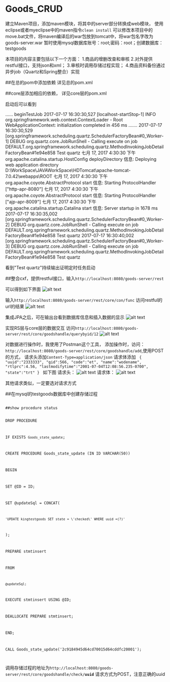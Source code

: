 # Goods_CRUD

建立Maven项目，添加maven模块，将其中的server部分转换成web模块，
使用eclipse或者myeclipse中的maven指令<code>clean install</code>
可以修改本项目中的move.bat文件，将maven编译后的war包放到tomcat中，将war包名字改为goods-server.war
暂时使用mysql数据库账号：root;密码：root；创建数据库：testgoods

本项目的内容主要包括以下一个方面：
1.商品的增删改查和审核
2.对外提供restful接口，支持json和xml；
3.审核时调用存储过程实现；
4.商品资料备份通过异步job（Quartz和Spring整合）实现


##在总的pom中添加依赖
详见总的pom.xml


##core层添加相应的依赖，
详见core层的pom.xml


启动后可以看到

......
beginTestJob
2017-07-17 16:30:30,527 [localhost-startStop-1] INFO org.springframework.web.context.ContextLoader - Root WebApplicationContext: initialization completed in 456 ms
.......
2017-07-17 16:30:30,529 [org.springframework.scheduling.quartz.SchedulerFactoryBean#0_Worker-1] DEBUG org.quartz.core.JobRunShell - Calling execute on job DEFAULT.org.springframework.scheduling.quartz.MethodInvokingJobDetailFactoryBean#1e94e858
Test quartz
七月 17, 2017 4:30:30 下午 org.apache.catalina.startup.HostConfig deployDirectory
信息: Deploying web application directory D:\WorkSpace\JAVAWorkSpace\HDTomcat\apache-tomcat-7.0.42\webapps\ROOT
七月 17, 2017 4:30:30 下午 org.apache.coyote.AbstractProtocol start
信息: Starting ProtocolHandler ["http-apr-8080"]
七月 17, 2017 4:30:30 下午 org.apache.coyote.AbstractProtocol start
信息: Starting ProtocolHandler ["ajp-apr-8009"]
七月 17, 2017 4:30:30 下午 org.apache.catalina.startup.Catalina start
信息: Server startup in 1678 ms
2017-07-17 16:30:35,002 [org.springframework.scheduling.quartz.SchedulerFactoryBean#0_Worker-2] DEBUG org.quartz.core.JobRunShell - Calling execute on job DEFAULT.org.springframework.scheduling.quartz.MethodInvokingJobDetailFactoryBean#1e94e858
Test quartz
2017-07-17 16:30:40,002 [org.springframework.scheduling.quartz.SchedulerFactoryBean#0_Worker-3] DEBUG org.quartz.core.JobRunShell - Calling execute on job DEFAULT.org.springframework.scheduling.quartz.MethodInvokingJobDetailFactoryBean#1e94e858
Test quartz

看到"Test quartz"持续输出证明定时任务启动


##整合cxf，提供restful接口，输入<code>http://localhost:8080/goods-server/rest</code>

可以得到如下界面
![alt text](https://github.com/kingflag/Goods_CRUD/blob/master/src/site/restful-success.jpg "restful请求成功")

输入<code>http://localhost:8080/goods-server/rest/core/con/func</code>
访问restful的url的结果
![alt text](https://github.com/kingflag/Goods_CRUD/blob/master/src/site/restful-result.jpg "restful请求得到的结果")

集成JPA之后，可在输出台看到数据库信息和插入数据的显示
![alt text](https://github.com/kingflag/Goods_CRUD/blob/master/src/site/JPA-info.jpg "jpa集成成功后可以看到的图片")

实现RS层与core层的数据交互
访问<code>http://localhost:8080/goods-server/rest/core/goodshandle/querybyid/12</code>
![alt text](https://github.com/kingflag/Goods_CRUD/blob/master/src/site/rs-core.jpg "实现RS层与core层的数据交互")

对数据进行操作时，我使用了Postman这个工具，
添加操作时，访问：<code>http://localhost:8080/goods-server/rest/core/goodshandle/add</code>,使用POST的方式，
请求头添加<code>Content-Type=application/json</code>
请求体添加
<code>
	{
	"uuid":"2333333",
	"gid":566,
	"code":"et",
	"name":"wodename",
	"rtlprc":4.56,
	"lastmodifytime":"2001-07-04T12:08:56.235-0700",
	"state":"trt"
}
</code>
如下图
请求头：
![alt text](https://github.com/kingflag/Goods_CRUD/blob/master/src/site/http请求头.jpg "请求头")
请求体：
![alt text](https://github.com/kingflag/Goods_CRUD/blob/master/src/site/http请求体.jpg "请求体")

其他请求类似，一定要选对请求方式

##在mysql的testgoods数据库中创建存储过程


<code>
##show procedure status

DROP PROCEDURE

IF EXISTS `Goods_state_update`;

CREATE PROCEDURE Goods_state_update (IN ID VARCHAR(50))

BEGIN

SET @ID = ID;

SET @updateSql = CONCAT(

	'UPDATE kingtestgoods SET state = \'checked\' WHERE uuid =(?)'
);

PREPARE stmtinsert

FROM

	@updateSql;

EXECUTE stmtinsert USING @ID;

DEALLOCATE PREPARE stmtinsert;

END;

CALL Goods_state_update('2c9184945d64cd70015d64cddfc20001');

</code>

调用存储过程的地址为<code>http://localhost:8080/goods-server/rest/core/goodshandle/check/<b>uuid</b></code>
请求方式为POST，注意正确的uuid
